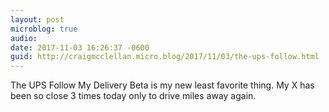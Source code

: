 ```yaml
---
layout: post
microblog: true
audio: 
date: 2017-11-03 16:26:37 -0600
guid: http://craigmcclellan.micro.blog/2017/11/03/the-ups-follow.html
---
```

The UPS Follow My Delivery Beta is my new least favorite thing. My X has been so close 3 times today only to drive miles away again.
